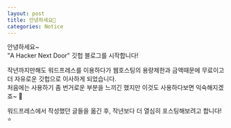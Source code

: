 ```yaml
---
layout: post
title: 안녕하세요👋
categories: Notice
---
```


안녕하세요~  
"A Hacker Next Door" 깃헙 블로그를 시작합니다!

작년까지만해도 워드프레스를 이용하다가 웹호스팅의 용량제한과 금액때문에 무료이고 더 자유로운 깃헙으로 이사하게 되었습니다.  
처음에는 사용하기 좀 번거로운 부분을 느끼긴 했지만 이것도 사용하다보면 익숙해지겠죠~ 🙂

워드프레스에서 작성했던 글들을 옮긴 후, 작년보다 더 열심히 포스팅해보려고 합니다! ⭐